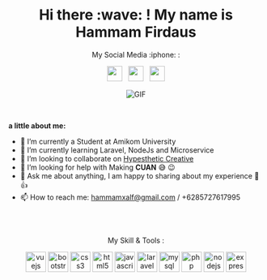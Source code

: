 <h1 align="center">Hi there :wave: ! My name is Hammam Firdaus</h1>
<p align="center">My Social Media :iphone: :</p>
<p align='center'>
  <a href="https://web.facebook.com/hammamxalf"><img height="30" src="https://raw.githubusercontent.com/FortAwesome/Font-Awesome/951a0d011f8c832991750c16136f8e260efa60b5/svgs/brands/facebook-square.svg"></a>&nbsp;&nbsp;
  <a href="https://instagram.com/mamxalf"><img height="30" src="https://raw.githubusercontent.com/FortAwesome/Font-Awesome/951a0d011f8c832991750c16136f8e260efa60b5/svgs/brands/instagram-square.svg"></a>&nbsp;&nbsp;
  <a href="https://www.linkedin.com/in/hammam-firdaus-426232196/"><img height="30" src="https://raw.githubusercontent.com/FortAwesome/Font-Awesome/951a0d011f8c832991750c16136f8e260efa60b5/svgs/brands/linkedin.svg"></a>
</p>


<!--
**mamxalf/mamxalf** is a ✨ _special_ ✨ repository because its `README.md` (this file) appears on your GitHub profile.
-->
<p align="center">
<img align="middle" alt="GIF" src="https://media.giphy.com/media/IpeYSEZshTefe/source.gif" />
</p>
<br>

**a little about me:**

- 🔭 I’m currently a Student at Amikom University
- 🌱 I’m currently learning Laravel, NodeJs and Microservice
- 👯 I’m looking to collaborate on [Hypesthetic Creative](https://www.instagram.com/hypestheticreative/)
- 🤔 I’m looking for help with Making **CUAN** :sweat_smile:   :wink:
- 💬 Ask me about anything, I am happy to sharing about my experience :feet:   :+1: 
- 📫 How to reach me: hammamxalf@gmail.com / +6285727617995

<br><br>

<p align="center">My Skill & Tools :</p>

<p align="center"><img src="https://devicons.github.io/devicon/devicon.git/icons/vuejs/vuejs-original-wordmark.svg" alt="vuejs" width="40" height="40"/> <img src="https://devicons.github.io/devicon/devicon.git/icons/bootstrap/bootstrap-plain.svg" alt="bootstrap" width="40" height="40"/> <img src="https://devicons.github.io/devicon/devicon.git/icons/css3/css3-original-wordmark.svg" alt="css3" width="40" height="40"/> <img src="https://devicons.github.io/devicon/devicon.git/icons/html5/html5-original-wordmark.svg" alt="html5" width="40" height="40"/> <img src="https://devicons.github.io/devicon/devicon.git/icons/javascript/javascript-original.svg" alt="javascript" width="40" height="40"/> <img src="https://devicons.github.io/devicon/devicon.git/icons/laravel/laravel-plain-wordmark.svg" alt="laravel" width="40" height="40"/> <img src="https://devicons.github.io/devicon/devicon.git/icons/mysql/mysql-original-wordmark.svg" alt="mysql" width="40" height="40"/> <img src="https://devicons.github.io/devicon/devicon.git/icons/php/php-original.svg" alt="php" width="40" height="40"/> <img src="https://devicons.github.io/devicon/devicon.git/icons/nodejs/nodejs-original-wordmark.svg" alt="nodejs" width="40" height="40"/> <img src="https://devicons.github.io/devicon/devicon.git/icons/express/express-original-wordmark.svg" alt="express" width="40" height="40"/></p>
